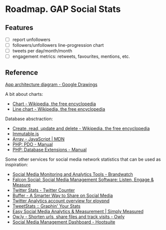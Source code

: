 # Roadmap. GAP Social Stats

## Features

- [ ] report unfollowers
- [ ] followers/unfollowers line-progression chart
- [ ] tweets per day/month/month
- [ ] engagement metrics: retweets, favourites, mentions, etc.

## Reference

[App architecture diagram - Google Drawings](https://docs.google.com/drawings/d/15sEz5Ibei8N4Gv0tCs5uzKFxceW1UHPVi4NvhgcbiDM/edit)


A bit about charts:

- [Chart - Wikipedia, the free encyclopedia](https://en.wikipedia.org/wiki/Chart)
- [Line chart - Wikipedia, the free encyclopedia](https://en.wikipedia.org/wiki/Line_chart)

Database absctraction:

- [Create, read, update and delete - Wikipedia, the free encyclopedia](https://en.wikipedia.org/wiki/Create,_read,_update_and_delete)
- [Immutable.js](http://facebook.github.io/immutable-js/docs/#/Map/set)
- [Array - JavaScript | MDN](https://developer.mozilla.org/en-US/docs/Web/JavaScript/Reference/Global_Objects/Array)
- [PHP: PDO - Manual](http://php.net/manual/en/book.pdo.php)
- [PHP: Database Extensions - Manual](http://php.net/manual/en/refs.database.php)


Some other services for social media network statistics that can be used as inspiration:

- [Social Media Monitoring and Analytics Tools - Brandwatch](https://www.brandwatch.com/)
- [Falcon Social: Social Media Management Software: Listen, Engage & Measure](https://www.falconsocial.com/)
- [Twitter Stats - Twitter Counter](http://twittercounter.com/pages/pricing)
- [Buffer - A Smarter Way to Share on Social Media](https://buffer.com/?utm_source=blog&utm_medium=Social&utm_campaign=header-logo)
- [Twitter Analytics account overview for eloypnd](https://analytics.twitter.com/user/eloypnd/home)
- [TweetStats :: Graphin' Your Stats](http://www.tweetstats.com/)
- [Easy Social Media Analytics & Measurement | Simply Measured](http://simplymeasured.com/#i.1d01yysofidstv)
- [Ow.ly - Shorten urls, share files and track visits - Owly](http://ow.ly/url/shorten-url)
- [Social Media Management Dashboard - Hootsuite](https://hootsuite.com/)
